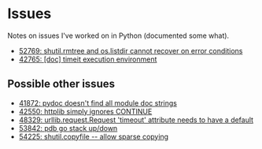 # Issues

Notes on issues I've worked on in Python (documented some what).

- [52769: shutil.rmtree and os.listdir cannot recover on error conditions](52769/readme.md)
- [42765: [doc] timeit execution environment](42765/readme.md)

## Possible other issues

- [41872: pydoc doesn't find all module doc strings](https://github.com/python/cpython/issues/41872)
- [42550: httplib simply ignores CONTINUE](https://github.com/python/cpython/issues/42550A)
- [48329: urllib.request.Request 'timeout' attribute needs to have a default](https://github.com/python/cpython/issues/48329)
- [53842: pdb go stack up/down](https://github.com/python/cpython/issues/53842)
- [54225: shutil.copyfile -- allow sparse copying](https://github.com/python/cpython/issues/54225)
